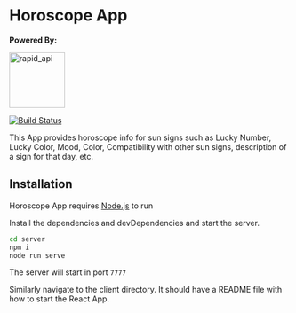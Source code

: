 # Horoscope App

**Powered By:** 

<img width="100" alt="rapid_api" src="https://user-images.githubusercontent.com/32971892/205967268-7eead88a-b6bd-45ab-b0c8-45321ef91c52.png">

[![Build Status](https://travis-ci.org/joemccann/dillinger.svg?branch=master)](https://travis-ci.org/joemccann/dillinger)

This App provides horoscope info for sun signs such as Lucky Number, Lucky Color, Mood, Color, Compatibility with other sun signs, description of a sign for that day, etc.

## Installation

Horoscope App requires [Node.js](https://nodejs.org/) to run

Install the dependencies and devDependencies and start the server.

```sh
cd server
npm i
node run serve
```

The server will start in port `7777`

Similarly navigate to the client directory. It should have a README file with how to start the React App.
